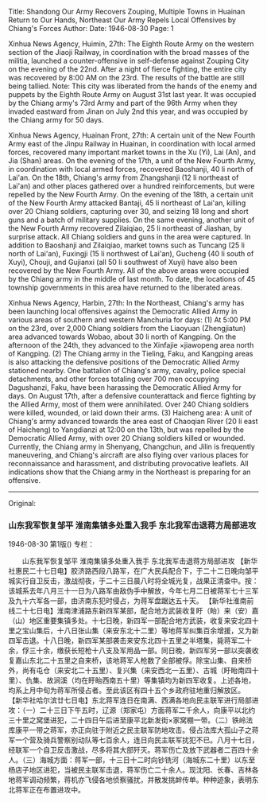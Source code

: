 Title: Shandong Our Army Recovers Zouping, Multiple Towns in Huainan Return to Our Hands, Northeast Our Army Repels Local Offensives by Chiang's Forces
Author: 
Date: 1946-08-30
Page: 1

Xinhua News Agency, Huimin, 27th: The Eighth Route Army on the western section of the Jiaoji Railway, in coordination with the broad masses of the militia, launched a counter-offensive in self-defense against Zouping City on the evening of the 22nd. After a night of fierce fighting, the entire city was recovered by 8:00 AM on the 23rd. The results of the battle are still being tallied. Note: This city was liberated from the hands of the enemy and puppets by the Eighth Route Army on August 31st last year. It was occupied by the Chiang army's 73rd Army and part of the 96th Army when they invaded eastward from Jinan on July 2nd this year, and was occupied by the Chiang army for 50 days.

Xinhua News Agency, Huainan Front, 27th: A certain unit of the New Fourth Army east of the Jinpu Railway in Huainan, in coordination with local armed forces, recovered many important market towns in the Xu (Yi), Lai (An), and Jia (Shan) areas. On the evening of the 17th, a unit of the New Fourth Army, in coordination with local armed forces, recovered Baoshanji, 40 li north of Lai'an. On the 18th, Chiang's army from Zhangshanji (12 li northeast of Lai'an) and other places gathered over a hundred reinforcements, but were repelled by the New Fourth Army. On the evening of the 18th, a certain unit of the New Fourth Army attacked Bantaji, 45 li northeast of Lai'an, killing over 20 Chiang soldiers, capturing over 30, and seizing 18 long and short guns and a batch of military supplies. On the same evening, another unit of the New Fourth Army recovered Zilaiqiao, 25 li northeast of Jiashan, by surprise attack. All Chiang soldiers and guns in the area were captured. In addition to Baoshanji and Zilaiqiao, market towns such as Tuncang (25 li north of Lai'an), Fuxingji (15 li northwest of Lai'an), Gucheng (40 li south of Xuyi), Chouji, and Gujianxi (all 50 li southwest of Xuyi) have also been recovered by the New Fourth Army. All of the above areas were occupied by the Chiang army in the middle of last month. To date, the locations of 45 township governments in this area have returned to the liberated areas.

Xinhua News Agency, Harbin, 27th: In the Northeast, Chiang's army has been launching local offensives against the Democratic Allied Army in various areas of southern and western Manchuria for days: (1) At 5:00 PM on the 23rd, over 2,000 Chiang soldiers from the Liaoyuan (Zhengjiatun) area advanced towards Wobao, about 30 li north of Kangping. On the afternoon of the 24th, they advanced to the Xinfajie ×jiawopeng area north of Kangping. (2) The Chiang army in the Tieling, Faku, and Kangping areas is also attacking the defensive positions of the Democratic Allied Army stationed nearby. One battalion of Chiang's army, cavalry, police special detachments, and other forces totaling over 700 men occupying Dagushanzi, Faku, have been harassing the Democratic Allied Army for days. On August 17th, after a defensive counterattack and fierce fighting by the Allied Army, most of them were annihilated. Over 240 Chiang soldiers were killed, wounded, or laid down their arms. (3) Haicheng area: A unit of Chiang's army advanced towards the area east of Chaoqian River (20 li east of Haicheng) to Yangdianzi at 12:00 on the 13th, but was repelled by the Democratic Allied Army, with over 20 Chiang soldiers killed or wounded. Currently, the Chiang army in Shenyang, Changchun, and Jilin is frequently maneuvering, and Chiang's aircraft are also flying over various places for reconnaissance and harassment, and distributing provocative leaflets. All indications show that the Chiang army in the Northeast is preparing for an offensive.



<hr /> 

Original: 


### 山东我军恢复邹平  淮南集镇多处重入我手  东北我军击退蒋方局部进攻

1946-08-30
第1版()
专栏：

　　山东我军恢复邹平
    淮南集镇多处重入我手
    东北我军击退蒋方局部进攻
    【新华社惠民二十七日电】胶济路西段八路军，在广大民兵配合下，于二十二日晚向邹平城实行自卫反击，激战彻夜，于二十三日晨八时将全城光复，战果正清查中。按：该城系去年八月三十一日为八路军由敌伪手中解放，今年七月二日被蒋军七十三军及九十六军各一部，由济南东犯时侵占，为蒋军盘踞达五十天。
    【新华社淮南前线二十七日电】淮南津浦路东新四军某部，配合地方武装收复盱（眙）来（安）嘉（山）地区重要集镇多处。十七日晚，新四军一部配合地方武装，收复来安北四十里之宝山集后，十八日张山集（来安东北十二里）等地蒋军纠集百余增援，又为新四军击退。十八日晚，新四军某部袭击来安东北四十五里之半塔集，毙蒋军二十余，俘三十余，缴获长短枪十八支及军用品一部。同日晚，新四军另一部以突袭收复嘉山东北二十五里之自来桥，该地蒋军人枪数了全部被俘。除宝山集、自来桥外，尚有屯仓（来安北二十五里）、复兴集（来安西北一五里）、古城（盱眙南四十里）、仇集、故涧溪（均在盱眙西南五十里）等集镇均为新四军收复。上述各地，均系上月中旬为蒋军所侵占者。至此该区有四十五个乡政府驻地重归解放区。
    【新华社哈尔滨廿七日电】东北蒋军连日在南满、西满各地向民主联军进行局部进攻：（一）二十三日下午五时，辽源（郑家屯）方面蒋军二千余人，向康平以北约三十里之窝堡进犯，二十四日午后进至康平北新发街×家窝棚一带。（二）铁岭法库康平一带之蒋军，亦正向驻于附近之民主联军防地攻击。侵占法库大孤山子之蒋军一个营及骑兵警察别动队等七百余人，连日向民主联军扰犯不已。八月十七日，经联军一个自卫反击激战，尽多将其大部歼灭。蒋军伤亡及放下武器者二百四十余人。（三）海城方面：蒋军一部，十三日十二时向钞铣河（海城东二十里）以东至杨店子地区进犯，当被民主联军击退，蒋军伤亡二十余人。现沈阳、长春、吉林各地蒋军调动频繁，蒋机亦飞侵各地侦察骚扰，并散发挑衅传单。种种迹象，表明东北蒋军正在布置进攻中。
